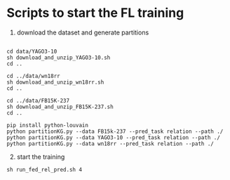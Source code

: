 # Scripts to start the FL training

1. download the dataset and generate partitions
```

cd data/YAGO3-10
sh download_and_unzip_YAGO3-10.sh
cd ..

cd ../data/wn18rr
sh download_and_unzip_wn18rr.sh
cd ..

cd ../data/FB15K-237
sh download_and_unzip_FB15K-237.sh
cd ..

pip install python-louvain
python partitionKG.py --data FB15k-237 --pred_task relation --path ./
python partitionKG.py --data YAGO3-10 --pred_task relation --path ./
python partitionKG.py --data wn18rr --pred_task relation --path ./

```

2. start the training
```
sh run_fed_rel_pred.sh 4
```